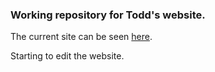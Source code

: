 ### Working repository for Todd's website.

The current site can be seen [here](http://www.murraystate.edu/qacd/cos/hbs/TLevine/index.html).

Starting to edit the website.
